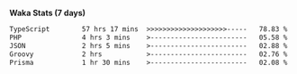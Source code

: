 
<b>Waka Stats (7 days)</b>

<!--START_SECTION:waka-->

```txt
TypeScript        57 hrs 17 mins  >>>>>>>>>>>>>>>>>>>>-----   78.83 %
PHP               4 hrs 3 mins    >------------------------   05.58 %
JSON              2 hrs 5 mins    >------------------------   02.88 %
Groovy            2 hrs           >------------------------   02.76 %
Prisma            1 hr 30 mins    >------------------------   02.08 %
```

<!--END_SECTION:waka-->
